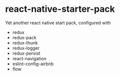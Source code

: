 # react-native-starter-pack

Yet another react native start pack, configured with
* redux
* redux-pack
* redux-thunk
* redux-logger
* redux-persist
* react-navigation
* eslint-config-airbnb
* flow
